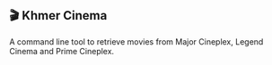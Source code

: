 ## 🎬 Khmer Cinema

A command line tool to retrieve movies from Major Cineplex, Legend Cinema and Prime Cineplex.